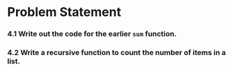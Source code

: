 # Problem Statement

### 4.1 Write out the code for the earlier `sum` function.

### 4.2 Write a recursive function to count the number of items in a list. 

